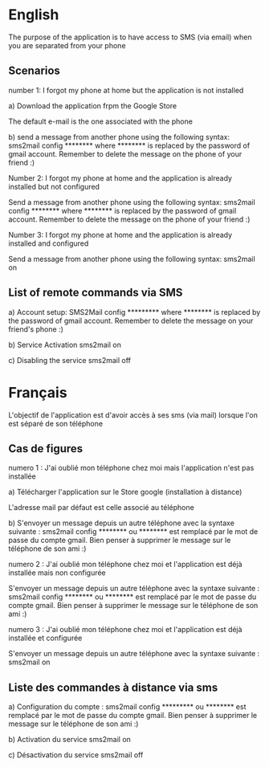 English
=======

The purpose of the application is to have access to SMS (via email) when you are separated from your phone

Scenarios
--------------

number 1: I forgot my phone at home but the application is not installed

a) Download the application frpm the Google Store

The default e-mail is the one associated with the phone

b) send a message from another phone using the following syntax:
    sms2mail config ********
    where ******** is replaced by the password of gmail account.
    Remember to delete the message on the phone of your friend :)


Number 2: I forgot my phone at home and the application is already installed but not configured

Send a message from another phone using the following syntax:
    sms2mail config ********
    where ******** is replaced by the password of gmail account.
    Remember to delete the message on the phone of your friend :)

Number 3: I forgot my phone at home and the application is already installed and configured

Send a message from another phone using the following syntax:
    sms2mail on


List of remote commands via SMS
--------------------------------------

a) Account setup:
    SMS2Mail config *********
    where ******** is replaced by the password of gmail account.
    Remember to delete the message on your friend's phone :)


b) Service Activation
   sms2mail on

c) Disabling the service
   sms2mail off





Français
========

L'objectif de l'application est d'avoir accès à ses sms (via mail) lorsque l'on est séparé de son téléphone


Cas de figures
--------------

numero 1 : J'ai oublié mon téléphone chez moi mais l'application n'est pas installée

a) Télécharger l'application sur le Store google (installation à distance)

L'adresse mail par défaut est celle associé au téléphone

b) S'envoyer un message depuis un autre téléphone avec la syntaxe suivante : 
   sms2mail config ********
   ou ******** est remplacé par le mot de passe du compte gmail.
   Bien penser à supprimer le message sur le téléphone de son ami :)


numero 2 : J'ai oublié mon téléphone chez moi et l'application est déjà installée mais non configurée

S'envoyer un message depuis un autre téléphone avec la syntaxe suivante :
   sms2mail config ********
   ou ******** est remplacé par le mot de passe du compte gmail.
   Bien penser à supprimer le message sur le téléphone de son ami :)


numero 3 : J'ai oublié mon téléphone chez moi et l'application est déjà installée et configurée

S'envoyer un message depuis un autre téléphone avec la syntaxe suivante :
   sms2mail on 


Liste des commandes à distance via sms
--------------------------------------

a) Configuration du compte : 
   sms2mail config ********* 
   ou ******** est remplacé par le mot de passe du compte gmail.
   Bien penser à supprimer le message sur le téléphone de son ami :)


b) Activation du service
  sms2mail on

c) Désactivation du service 
  sms2mail off







